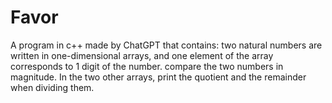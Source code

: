 # Favor
A program in c++ made by ChatGPT that contains: two natural numbers are written in one-dimensional arrays, and one element of the array corresponds to 1 digit of the number. compare the two numbers in magnitude. In the two other arrays, print the quotient and the remainder when dividing them.
